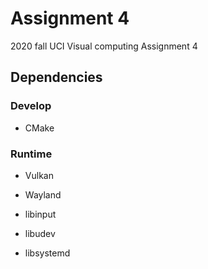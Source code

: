 # Assignment 4

2020 fall UCI Visual computing Assignment 4

## Dependencies

### Develop

* CMake

### Runtime

* Vulkan

* Wayland

* libinput

* libudev

* libsystemd